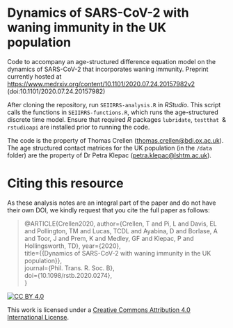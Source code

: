 # Dynamics of SARS-CoV-2 with waning immunity in the UK population
Code to accompany an age-structured difference equation model on the dynamics of SARS-CoV-2 that incorporates waning immunity. Preprint currently hosted at https://www.medrxiv.org/content/10.1101/2020.07.24.20157982v2 (doi:10.1101/2020.07.24.20157982)

After cloning the repository, run `SEIIRRS-analysis.R` in _RStudio_. This script calls the functions in `SEIIRRS-functions.R`, which runs the age-structured discrete time model. Ensure that required _R_ packages `lubridate`, `testthat `& `rstudioapi` are installed prior to running the code. 

The code is the property of Thomas Crellen (thomas.crellen@bdi.ox.ac.uk). The age structured contact matrices for the UK population (in the `/data` folder) are the property of Dr Petra Klepac (petra.klepac@lshtm.ac.uk).

# Citing this resource
As these analysis notes are an integral part of the paper and do not have their own DOI, we kindly request that you cite the full paper as follows:

> @ARTICLE{Crellen2020,
 author={Crellen, T and Pi, L and Davis, EL and Pollington, TM and Lucas, TCDL and Ayabina, D and Borlase, A and Toor, J and Prem, K and Medley, GF and Klepac, P and Hollingsworth, TD},
 year={2020},  
 title={{Dynamics of SARS-CoV-2 with waning immunity in the UK population}},  
 journal={Phil. Trans. R. Soc. B},  
 doi={10.1098/rstb.2020.0274},  
}

[![CC BY 4.0][cc-by-shield]][cc-by]  

This work is licensed under a [Creative Commons Attribution 4.0 International License][cc-by].  

[cc-by]: http://creativecommons.org/licenses/by/4.0/  
[cc-by-shield]: https://img.shields.io/badge/License-CC%20BY%204.0-lightgrey.svg
